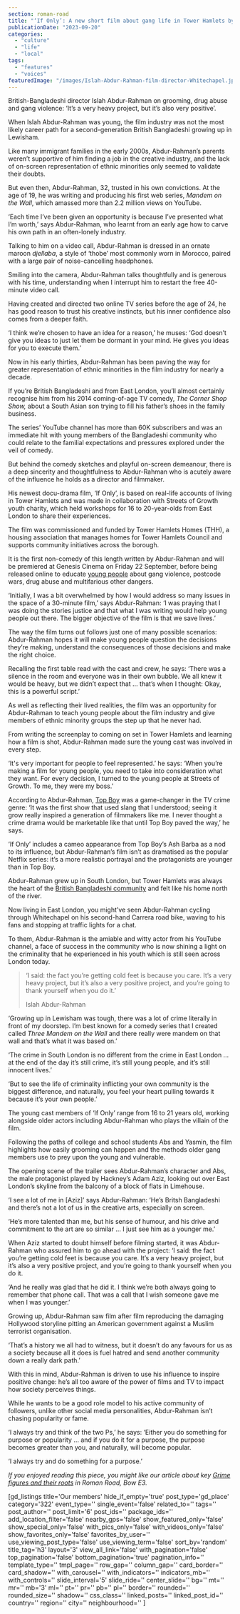 ```yaml
---
section: roman-road
title: "‘If Only’: A new short film about gang life in Tower Hamlets by The Corner Shop Show creator"
publicationDate: "2023-09-20"
categories: 
  - "culture"
  - "life"
  - "local"
tags: 
  - "features"
  - "voices"
featuredImage: "/images/Islah-Abdur-Rahman-film-director-Whitechapel.jpg"
---
```


British-Bangladeshi director Islah Abdur-Rahman on grooming, drug abuse and gang violence: ‘It’s a very heavy project, but it’s also very positive’.

When Islah Abdur-Rahman was young, the film industry was not the most likely career path for a second-generation British Bangladeshi growing up in Lewisham. 

Like many immigrant families in the early 2000s, Abdur-Rahman’s parents weren’t supportive of him finding a job in the creative industry, and the lack of on-screen representation of ethnic minorities only seemed to validate their doubts. 

But even then, Abdur-Rahman, 32, trusted in his own convictions. At the age of 19, he was writing and producing his first web series, _Mandem on the Wall_, which amassed more than 2.2 million views on YouTube. 

‘Each time I’ve been given an opportunity is because I’ve presented what I’m worth,’ says Abdur-Rahman, who learnt from an early age how to carve his own path in an often-lonely industry. 

Talking to him on a video call, Abdur-Rahman is dressed in an ornate maroon _djellaba_, a style of ‘thobe’ most commonly worn in Morocco, paired with a large pair of noise-cancelling headphones. 

Smiling into the camera, Abdur-Rahman talks thoughtfully and is generous with his time, understanding when I interrupt him to restart the free 40-minute video call. 

Having created and directed two online TV series before the age of 24, he has good reason to trust his creative instincts, but his inner confidence also comes from a deeper faith. 

‘I think we’re chosen to have an idea for a reason,’ he muses: ‘God doesn’t give you ideas to just let them be dormant in your mind. He gives you ideas for you to execute them.’ 

Now in his early thirties, Abdur-Rahman has been paving the way for greater representation of ethnic minorities in the film industry for nearly a decade. 

If you’re British Bangladeshi and from East London, you’ll almost certainly recognise him from his 2014 coming-of-age TV comedy, _The Corner Shop Show,_ about a South Asian son trying to fill his father’s shoes in the family business. 

The series’ YouTube channel has more than 60K subscribers and was an immediate hit with young members of the Bangladeshi community who could relate to the familial expectations and pressures explored under the veil of comedy. 

But behind the comedy sketches and playful on-screen demeanour, there is a deep sincerity and thoughtfulness to Abdur-Rahman who is acutely aware of the influence he holds as a director and filmmaker. 

His newest docu-drama film, ‘If Only’, is based on real-life accounts of living in Tower Hamlets and was made in collaboration with Streets of Growth youth charity, which held workshops for 16 to 20-year-olds from East London to share their experiences.

The film was commissioned and funded by Tower Hamlets Homes (THH), a housing association that manages homes for Tower Hamlets Council and supports community initiatives across the borough.

It is the first non-comedy of this length written by Abdur-Rahman and will be premiered at Genesis Cinema on Friday 22 September, before being released online to educate [young people](https://romanroadlondon.com/tower-hamlets-youngest-population-uk-borough/) about gang violence, postcode wars, drug abuse and multifarious other dangers.

‘Initially, I was a bit overwhelmed by how I would address so many issues in the space of a 30-minute film,’ says Abdur-Rahman: ‘I was praying that I was doing the stories justice and that what I was writing would help young people out there. The bigger objective of the film is that we save lives.’ 

The way the film turns out follows just one of many possible scenarios: Abdur-Rahman hopes it will make young people question the decisions they’re making, understand the consequences of those decisions and make the right choice.

Recalling the first table read with the cast and crew, he says: ‘There was a silence in the room and everyone was in their own bubble. We all knew it would be heavy, but we didn’t expect that … that’s when I thought: Okay, this is a powerful script.’ 

As well as reflecting their lived realities, the film was an opportunity for Abdur-Rahman to teach young people about the film industry and give members of ethnic minority groups the step up that he never had. 

From writing the screenplay to coming on set in Tower Hamlets and learning how a film is shot, Abdur-Rahman made sure the young cast was involved in every step. 

‘It's very important for people to feel represented.’ he says: ‘When you’re making a film for young people, you need to take into consideration what they want. For every decision, I turned to the young people at Streets of Growth. To me, they were my boss.’ 

According to Abdur-Rahman, [Top Boy](https://romanroadlondon.com/top-boy-fifth-season-netflix-release-east-london/) was a game-changer in the TV crime genre: ‘It was the first show that used slang that I understood; seeing it grow really inspired a generation of filmmakers like me. I never thought a crime drama would be marketable like that until Top Boy paved the way,’ he says.

‘If Only’ includes a cameo appearance from Top Boy’s Ash Barba as a nod to its influence, but Abdur-Rahman’s film isn’t as dramatised as the popular Netflix series: it’s a more realistic portrayal and the protagonists are younger than in Top Boy. 

Abdur-Rahman grew up in South London, but Tower Hamlets was always the heart of the [British Bangladeshi community](https://romanroadlondon.com/sam-valiant-second-generation-bengali-bow-interview/) and felt like his home north of the river. 

Now living in East London, you might’ve seen Abdur-Rahman cycling through Whitechapel on his second-hand Carrera road bike, waving to his fans and stopping at traffic lights for a chat. 

To them, Abdur-Rahman is the amiable and witty actor from his YouTube channel, a face of success in the community who is now shining a light on the criminality that he experienced in his youth which is still seen across London today. 

> ‘I said: the fact you’re getting cold feet is because you care. It’s a very heavy project, but it’s also a very positive project, and you’re going to thank yourself when you do it.’
> 
> Islah Abdur-Rahman

‘Growing up in Lewisham was tough, there was a lot of crime literally in front of my doorstep. I’m best known for a comedy series that I created called _Three Mandem on the Wall_ and there really were mandem on that wall and that’s what it was based on.’

‘The crime in South London is no different from the crime in East London … at the end of the day it’s still crime, it’s still young people, and it’s still innocent lives.’

‘But to see the life of criminality inflicting your own community is the biggest difference, and naturally, you feel your heart pulling towards it because it’s your own people.’ 

The young cast members of ‘If Only’ range from 16 to 21 years old, working alongside older actors including Abdur-Rahman who plays the villain of the film. 

Following the paths of college and school students Abs and Yasmin, the film highlights how easily grooming can happen and the methods older gang members use to prey upon the young and vulnerable. 

The opening scene of the trailer sees Abdur-Rahman’s character and Abs, the male protagonist played by Hackney’s Adam Aziz, looking out over East London’s skyline from the balcony of a block of flats in Limehouse.

‘I see a lot of me in \[Aziz\]’ says Abdur-Rahman: ‘He’s Britsh Bangladeshi and there’s not a lot of us in the creative arts, especially on screen.

‘He’s more talented than me, but his sense of humour, and his drive and commitment to the art are so similar … I just see him as a younger me.’

When Aziz started to doubt himself before filming started, it was Abdur-Rahman who assured him to go ahead with the project: ‘I said: the fact you’re getting cold feet is because you care. It’s a very heavy project, but it’s also a very positive project, and you’re going to thank yourself when you do it.

‘And he really was glad that he did it. I think we’re both always going to remember that phone call. That was a call that I wish someone gave me when I was younger.’ 

Growing up, Abdur-Rahman saw film after film reproducing the damaging Hollywood storyline pitting an American government against a Muslim terrorist organisation. 

‘That’s a history we all had to witness, but it doesn’t do any favours for us as a society because all it does is fuel hatred and send another community down a really dark path.’

With this in mind, Abdur-Rahman is driven to use his influence to inspire positive change: he’s all too aware of the power of films and TV to impact how society perceives things. 

While he wants to be a good role model to his active community of followers, unlike other social media personalities, Abdur-Rahman isn’t chasing popularity or fame. 

‘I always try and think of the two Ps,’ he says: ‘Either you do something for purpose or popularity … and if you do it for a purpose, the purpose becomes greater than you, and naturally, will become popular. 

‘I always try and do something for a purpose.’ 

_If you enjoyed reading this piece, you might like our article about key_ [_Grime figures and their roots_](https://romanroadlondon.com/famous-grime-music-figures-bow-e3-east-end-london/) _in Roman Road, Bow E3._ 

\[gd\_listings title='Our members' hide\_if\_empty='true' post\_type='gd\_place' category='322' event\_type='' single\_event='false' related\_to='' tags='' post\_author='' post\_limit='6' post\_ids='' package\_ids='' add\_location\_filter='false' nearby\_gps='false' show\_featured\_only='false' show\_special\_only='false' with\_pics\_only='false' with\_videos\_only='false' show\_favorites\_only='false' favorites\_by\_user='' use\_viewing\_post\_type='false' use\_viewing\_term='false' sort\_by='random' title\_tag='h3' layout='3' view\_all\_link='false' with\_pagination='false' top\_pagination='false' bottom\_pagination='true' pagination\_info='' template\_type='' tmpl\_page='' row\_gap='' column\_gap='' card\_border='' card\_shadow='' with\_carousel='' with\_indicators='' indicators\_mb='' with\_controls='' slide\_interval='5' slide\_ride='' center\_slide='' bg='' mt='' mr='' mb='3' ml='' pt='' pr='' pb='' pl='' border='' rounded='' rounded\_size='' shadow='' css\_class='' linked\_posts='' linked\_post\_id='' country='' region='' city='' neighbourhood='' \]
